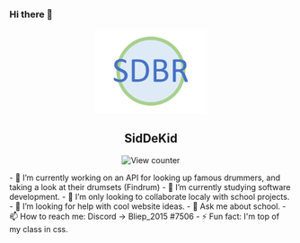 ### Hi there 👋

<div id="header" align="center">
    <img src="assets/Logo.png" width="200"/> <br>
    <!-- <a href="https://www.linkedin.com/in/sid-brinkmans-885758222/">
        <img src="https://img.shields.io/badge/LinkedIn-blue?logo=linkedin&logoColor=white" alt="LinkedIn"/>
    </a>
    <a href="#">
        <img src="https://img.shields.io/badge/YouTube-red?style=for-the-badge&logo=youtube&logoColor=white" alt="Youtube Badge"/>
    </a>
    <a href="#">
        <img src="https://img.shields.io/badge/Twitter-blue?style=for-the-badge&logo=twitter&logoColor=white" alt="Twitter Badge"/>
    </a> -->
    <h2>SidDeKid</h2>
    <img src="https://komarev.com/ghpvc/?username=SidDeKid&style=flat-square&color=blue" alt="View counter"/>
</div>
<p>
    - 🔭 I’m currently working on an API for looking up famous drummers, and taking a look at their drumsets (Findrum)
    - 🌱 I’m currently studying software development.
    - 👯 I’m only looking to collaborate localy with school projects.
    - 🤔 I’m looking for help with cool website ideas.
    - 💬 Ask me about school.
    - 📫 How to reach me: Discord -> Bliep_2015 #7506
    - ⚡ Fun fact: I'm top of my class in css.
</p>
